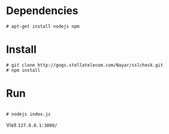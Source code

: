 # Dependencies

```
# apt-get install nodejs npm

```

# Install

```
# git clone http://gogs.stellatelecom.com/Nayar/sslcheck.git
# npm install
```

# Run

```

# nodejs index.js

```

Visit `127.0.0.1:3000/`